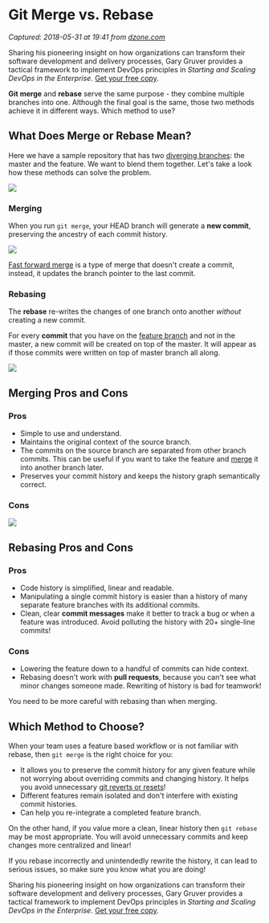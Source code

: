 # Git Merge vs. Rebase

_Captured: 2018-05-31 at 19:41 from [dzone.com](https://dzone.com/articles/git-merge-vs-rebase?edition=380202&utm_source=Daily%20Digest&utm_medium=email&utm_campaign=Daily%20Digest%202018-05-31)_

Sharing his pioneering insight on how organizations can transform their software development and delivery processes, Gary Gruver provides a tactical framework to implement DevOps principles in _Starting and Scaling DevOps in the Enterprise_. [Get your free copy](https://dzone.com/go?i=295422&u=https%3A%2F%2Fabout.gitlab.com%2Fresources%2Fscaling-enterprise-devops%2F%3Futm_medium%3Dwebsite%26utm_source%3Ddzone%26utm_campaign%3Dpreroll%2Bpostroll).

**Git merge** and **rebase** serve the same purpose - they combine multiple branches into one. Although the final goal is the same, those two methods achieve it in different ways. Which method to use?

## What Does Merge or Rebase Mean?

Here we have a sample repository that has two [diverging branches](https://kolosek.com/git-branches/): the master and the feature. We want to blend them together. Let's take a look how these methods can solve the problem.

![](https://storage.kraken.io/kk8yWPxzXVfBD3654oMN/fc73a41ce658a6a566e2a54d60534ade/git-flow.png)

### Merging

When you run `git merge`, your HEAD branch will generate a **new commit**, preserving the ancestry of each commit history.

![](https://storage.kraken.io/kk8yWPxzXVfBD3654oMN/673b91456bdc6fd454c5ad203f825568/git-merge-2.png)

[Fast forward merge](https://kolosek.com/git-merge/#fastforwardmerge) is a type of merge that doesn't create a commit, instead, it updates the branch pointer to the last commit.

### Rebasing

The **rebase** re-writes the changes of one branch onto another _without_ creating a new commit.

For every **commit** that you have on the [feature branch](https://kolosek.com/git-branches/) and not in the master, a new commit will be created on top of the master. It will appear as if those commits were written on top of master branch all along.

![](https://storage.kraken.io/kk8yWPxzXVfBD3654oMN/5ade4f7276bc6ad18dad4b6078950ac9/git-rebase.png)

## Merging Pros and Cons

### Pros

  * Simple to use and understand.
  * Maintains the original context of the source branch.
  * The commits on the source branch are separated from other branch commits. This can be useful if you want to take the feature and [merge](https://kolosek.com/git-merge/) it into another branch later.
  * Preserves your commit history and keeps the history graph semantically correct.

### Cons

![](https://storage.kraken.io/kk8yWPxzXVfBD3654oMN/c8b97f4dbb5f7d49fc3eb3624eafff79/london-tube-map-commit.png)

## Rebasing Pros and Cons

### Pros

  * Code history is simplified, linear and readable.
  * Manipulating a single commit history is easier than a history of many separate feature branches with its additional commits.
  * Clean, clear **commit messages** make it better to track a bug or when a feature was introduced. Avoid polluting the history with 20+ single-line commits!

### Cons

  * Lowering the feature down to a handful of commits can hide context.
  * Rebasing doesn't work with **pull requests**, because you can't see what minor changes someone made. Rewriting of history is bad for teamwork!

You need to be more careful with rebasing than when merging.

## Which Method to Choose?

When your team uses a feature based workflow or is not familiar with rebase, then `git merge` is the right choice for you:

  * It allows you to preserve the commit history for any given feature while not worrying about overriding commits and changing history. It helps you avoid unnecessary [git reverts or resets](https://kolosek.com/git-reset-revert-and-checkout/)!
  * Different features remain isolated and don't interfere with existing commit histories.
  * Can help you re-integrate a completed feature branch.

On the other hand, if you value more a clean, linear history then `git rebase` may be most appropriate. You will avoid unnecessary commits and keep changes more centralized and linear!

If you rebase incorrectly and unintendedly rewrite the history, it can lead to serious issues, so make sure you know what you are doing!

Sharing his pioneering insight on how organizations can transform their software development and delivery processes, Gary Gruver provides a tactical framework to implement DevOps principles in _Starting and Scaling DevOps in the Enterprise_. [Get your free copy](https://dzone.com/go?i=295423&u=https%3A%2F%2Fabout.gitlab.com%2Fresources%2Fscaling-enterprise-devops%2F%3Futm_medium%3Dwebsite%26utm_source%3Ddzone%26utm_campaign%3Dpreroll%2Bpostroll).
